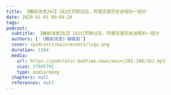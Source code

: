 ```yaml
---
title: 【睡前消息262】182亿罚款过后，阿里还是历史进程的一部分
date: 2020-01-01 00:04:24
tags:
podcast:
  subtitle: 【睡前消息262】182亿罚款过后，阿里还是历史进程的一部分
  authors: ['《睡前消息》编辑部']
  cover: /podcasts/main/assets/logo.png
  duration: 1164
  media:
    url: https://podstatic.bedtime.news/main/201-300/262.mp3
    size: 27945792
    type: audio/mpeg
  chapters: null
  references: null
---
```

